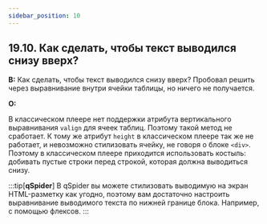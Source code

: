 ```yaml
---
sidebar_position: 10
---
```


## 19.10. Как сделать, чтобы текст выводился снизу вверх?
<!-- [:faq_19_10] -->
<!-- Перенести данный вопрос в раздел изыски -->

**В:** Как сделать, чтобы текст выводился снизу вверх? Пробовал решить через выравнивание внутри ячейки таблицы, но ничего не получается.

**О:**

В классическом плеере нет поддержки атрибута вертикального выравнивания `valign` для ячеек таблиц. Поэтому такой метод не сработает. К тому же атрибут `height` в классическом плеере так же не работает, и невозможно стилизовать ячейку, не говоря о блоке `<div>`. Поэтому в классическом плеере приходится использовать костыль: добивать пустые строки перед строкой, которая должна выводиться снизу.

:::tip[**qSpider**]
В qSpider вы можете стилизовать выводимую на экран HTML-разметку как угодно, поэтому вам достаточно настроить выравнивание выводимого текста по нижней границе блока. Например, с помощью флексов.
:::
